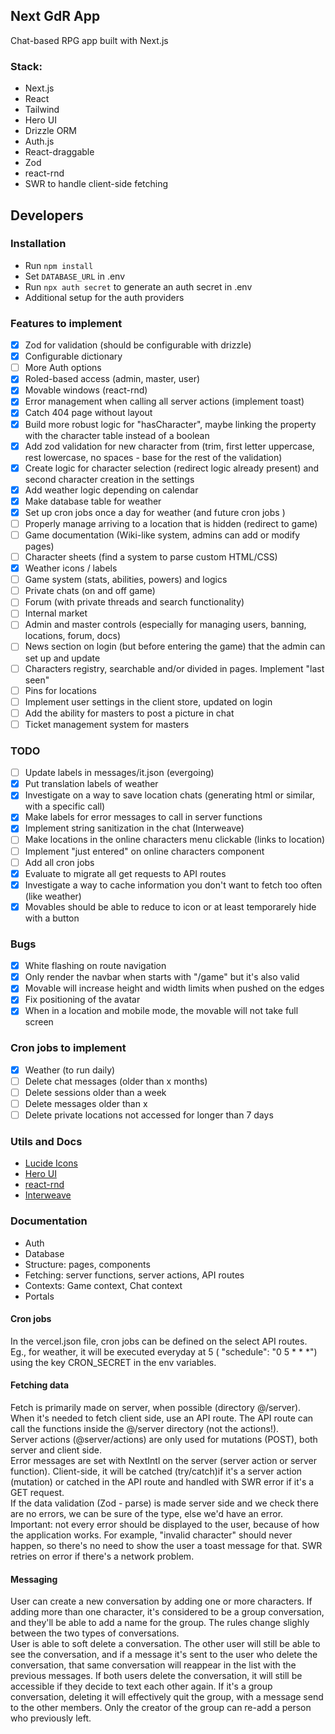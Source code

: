 ## Next GdR App

Chat-based RPG app built with Next.js

### Stack:

- Next.js
- React
- Tailwind
- Hero UI
- Drizzle ORM
- Auth.js
- React-draggable
- Zod
- react-rnd
- SWR to handle client-side fetching

## Developers

### Installation

- Run `npm install`
- Set `DATABASE_URL` in .env
- Run `npx auth secret` to generate an auth secret in .env
- Additional setup for the auth providers

### Features to implement

- [x] Zod for validation (should be configurable with drizzle)
- [x] Configurable dictionary
- [ ] More Auth options
- [x] Roled-based access (admin, master, user)
- [x] Movable windows (react-rnd)
- [x] Error management when calling all server actions (implement toast)
- [x] Catch 404 page without layout
- [x] Build more robust logic for "hasCharacter", maybe linking the property with the character table instead of a boolean
- [x] Add zod validation for new character from (trim, first letter uppercase, rest lowercase, no spaces - base for the rest of the validation)
- [x] Create logic for character selection (redirect logic already present) and second character creation in the settings
- [x] Add weather logic depending on calendar
- [x] Make database table for weather
- [x] Set up cron jobs once a day for weather (and future cron jobs )
- [ ] Properly manage arriving to a location that is hidden (redirect to game)
- [ ] Game documentation (Wiki-like system, admins can add or modify pages)
- [ ] Character sheets (find a system to parse custom HTML/CSS)
- [x] Weather icons / labels
- [ ] Game system (stats, abilities, powers) and logics
- [ ] Private chats (on and off game)
- [ ] Forum (with private threads and search functionality)
- [ ] Internal market
- [ ] Admin and master controls (especially for managing users, banning, locations, forum, docs)
- [ ] News section on login (but before entering the game) that the admin can set up and update
- [ ] Characters registry, searchable and/or divided in pages. Implement "last seen"
- [ ] Pins for locations
- [ ] Implement user settings in the client store, updated on login
- [ ] Add the ability for masters to post a picture in chat
- [ ] Ticket management system for masters

### TODO

- [ ] Update labels in messages/it.json (evergoing)
- [x] Put translation labels of weather
- [x] Investigate on a way to save location chats (generating html or similar, with a specific call)
- [x] Make labels for error messages to call in server functions
- [x] Implement string sanitization in the chat (Interweave)
- [ ] Make locations in the online characters menu clickable (links to location)
- [ ] Implement "just entered" on online characters component
- [ ] Add all cron jobs
- [x] Evaluate to migrate all get requests to API routes
- [x] Investigate a way to cache information you don't want to fetch too often (like weather)
- [x] Movables should be able to reduce to icon or at least temporarely hide with a button

### Bugs

- [x] White flashing on route navigation
- [x] Only render the navbar when starts with "/game" but it's also valid
- [x] Movable will increase height and width limits when pushed on the edges
- [x] Fix positioning of the avatar
- [x] When in a location and mobile mode, the movable will not take full screen

### Cron jobs to implement
- [x] Weather (to run daily)
- [ ] Delete chat messages (older than x months)
- [ ] Delete sessions older than a week
- [ ] Delete messages older than x
- [ ] Delete private locations not accessed for longer than 7 days 

### Utils and Docs

- [Lucide Icons](https://lucide.dev/icons/)
- [Hero UI](https://www.heroui.com/)
- [react-rnd](https://github.com/bokuweb/react-rnd)
- [Interweave](https://interweave.dev/docs/)

### Documentation

- Auth
- Database
- Structure: pages, components
- Fetching: server functions, server actions, API routes
- Contexts: Game context, Chat context
- Portals

#### Cron jobs
In the vercel.json file, cron jobs can be defined on the select API routes.<br />
Eg., for weather, it will be executed everyday at 5 ( "schedule": "0 5 \* \* \*") using the key CRON_SECRET in the env variables.

#### Fetching data
Fetch is primarily made on server, when possible (directory @/server).<br />
When it's needed to fetch client side, use an API route. The API route can call the functions inside the @/server directory (not the actions!).<br />
Server actions (@server/actions) are only used for mutations (POST), both server and client side.<br />
Error messages are set with NextIntl on the server (server action or server function).
Client-side, it will be catched (try/catch)if it's a server action (mutation) or catched in the API route and handled with SWR error if it's a GET request.<br />
If the data validation (Zod - parse) is made server side and we check there are no errors, we can be sure of the type, else we'd have an error.<br />
Important: not every error should be displayed to the user, because of how the application works. For example, "invalid character" should never happen, so there's no need to show the user a toast message for that. SWR retries on error if there's a network problem.

#### Messaging
User can create a new conversation by adding one or more characters. If adding more than one character, it's considered
to be a group conversation, and they'll be able to add a name for the group. The rules change slighly between the two types
of conversations. <br />
User is able to soft delete a conversation. The other user will still be able to see the conversation, and if a message
it's sent to the user who delete the conversation, that same conversation will reappear in the list with the previous messages.
If both users delete the conversation, it will still be accessible if they decide to text each other again.
If it's a group conversation, deleting it will effectively quit the group, with a message send to the other members.
Only the creator of the group can re-add a person who previously left.
